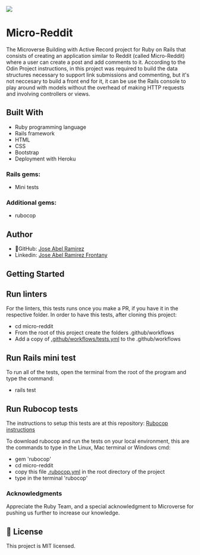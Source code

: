 ![](https://img.shields.io/badge/Microverse-blueviolet)

# Micro-Reddit

The Microverse Building with Active Record project for Ruby on Rails that consists of creating an application similar to Reddit (called Micro-Reddit) where a user can create a post and add comments to it. According to the Odin Project instructions, in this project was required to build the data structures necessary to support link submissions and commenting, but it's not neccesary to build a front end for it, it can be use the Rails console to play around with models without the overhead of making HTTP requests and involving controllers or views.

## Built With
- Ruby programming language
- Rails framework
- HTML
- CSS
- Bootstrap
- Deployment with Heroku

### Rails gems:
- Mini tests

### Additional gems:
- rubocop

## Author
- 👤GitHub: [Jose Abel Ramirez](https://github.com/jose-Abel)
- Linkedin: [Jose Abel Ramirez Frontany](https://www.linkedin.com/in/jose-abel-ramirez-frontany-7674a842/)


## Getting Started


## Run linters
For the linters, this tests runs once you make a PR, if you have it in the respective folder. In order to have this tests, after cloning this project:
 - cd micro-reddit
- From the root of this project create the folders .github/workflows
- Add a copy of [.github/workflows/tests.yml](https://github.com/microverseinc/linters-config/blob/master/ruby/.github/workflows/tests.yml) to the .github/workflows

## Run Rails mini test
To run all of the tests, open the terminal from the root of the program and type the command:

- rails test

## Run Rubocop tests
The instructions to setup this tests are at this repository: [Rubocop instructions](https://github.com/microverseinc/linters-config/tree/master/ruby)

To download rubocop and run the tests on your local environment, this are the commands to type in the Linux, Mac terminal or Windows cmd:
- gem 'rubocop'
- cd micro-reddit
- copy this file [.rubocop.yml](https://github.com/microverseinc/linters-config/blob/master/ruby/.rubocop.yml) in the root directory of the project
- type in the terminal 'rubocop'


### Acknowledgments
Appreciate the Ruby Team, and a special acknowledgment to Microverse for pushing us further to increase our knowledge.


## 📝 License
This project is MIT licensed.
